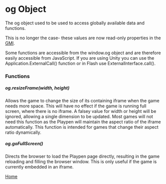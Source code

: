 # og Object

The og object used to be used to access globally available data and functions.

This is no longer the case- these values are now read-only properties in the [GMI](gmi.md#variables).

Some functions are accessible from the window.og object and are therefore easily accessible from JavaScript.
If you are using Unity you can use the Application.ExternalCall() function or in Flash use ExternalInterface.call().

### Functions

##### og.resizeFrame(width, height)
Allows the game to change the size of its containing iframe when the game needs
more space. This will have no effect if the game is running full screen, where
there is no iframe. A falsey value for width or height will be ignored,
allowing a single dimension to be updated. Most games will not need this
function as the Playpen will maintain the aspect ratio of the iframe
automatically. This function is intended for games that change their aspect
ratio dynamically.

##### og.goFullScreen()
Directs the browser to load the Playpen page directly, resulting in the game
reloading and filling the browser window. This is only useful if the game is
currently embedded in an iframe.


[Home](../README.md)
